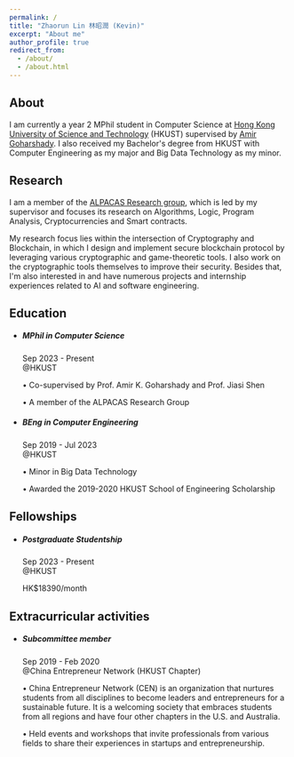 ```yaml
---
permalink: /
title: "Zhaorun Lin 林昭潤 (Kevin)"
excerpt: "About me"
author_profile: true
redirect_from: 
  - /about/
  - /about.html
---
```


## About
I am currently a year 2 MPhil student in Computer Science at [Hong Kong University of Science and Technology](https://hkust.edu.hk) (HKUST) supervised by [Amir Goharshady](https://amir.goharshady.com). I also received my Bachelor's degree from HKUST with Computer Engineering as my major and Big Data Technology as my minor.

## Research
I am a member of the [ALPACAS Research group](https://amir.goharshady.com/group), which is led by my supervisor and focuses its research on Algorithms, Logic, Program Analysis, Cryptocurrencies and Smart contracts.

My research focus lies within the intersection of Cryptography and Blockchain, in which I design and implement secure blockchain protocol by leveraging various cryptographic and game-theoretic tools. I also work on the cryptographic tools themselves to improve their security. Besides that, I'm also interested in and have numerous projects and internship experiences related to AI and software engineering.

<link rel="stylesheet" type="text/css" href="/assets/css/mystyle.css">
<link rel="stylesheet" href="https://cdnjs.cloudflare.com/ajax/libs/font-awesome/4.7.0/css/font-awesome.min.css">

<section class="section gray-bg" id="resume">
  <div class="container">
    <div>
      <div class="section-title">
        <h2>Education</h2>
      </div>
    </div>
    <div>
      <div class="resume-box">
        <ul>
          <li>
            <div class="icon">
              <!-- <i class="fas fa-user-graduate"></i> -->
              <i class="fas fa-dot-circle"></i>
            </div>
            <h5>MPhil in Computer Science</h5>
            <span class="time">Sep 2023 - Present</span>
            <div class="place">@HKUST</div>
            <p>&#x2022; Co-supervised by Prof. Amir K. Goharshady and Prof. Jiasi Shen</p>
            <p>&#x2022; A member of the ALPACAS Research Group</p> 
          </li>
          <li>
            <div class="icon">
              <!-- <i class="fas fa-user-graduate"></i> -->
              <i class="fas fa-dot-circle"></i>
            </div>
            <h5>BEng in Computer Engineering</h5>
            <span class="time">Sep 2019 - Jul 2023</span>
            <div class="place">@HKUST</div>
            <p>&#x2022; Minor in Big Data Technology</p>
            <p>&#x2022; Awarded the 2019-2020 HKUST School of Engineering Scholarship</p>
          </li>
        </ul>
      </div>
    </div>
  </div>
</section>

<!-- Fellowships -->
<section class="section gray-bg" id="resume">
  <div class="container">
    <div>
      <div class="section-title">
        <h2>Fellowships</h2>
      </div>
    </div>
    <div>
      <div class="resume-box">
        <ul>
          <li>
            <div class="icon">
              <!-- <i class="fas fa-dollar-sign"></i> -->
              <i class="fas fa-dot-circle"></i>
            </div>
            <h5>Postgraduate Studentship</h5>
            <span class="time">Sep 2023 - Present</span>
            <div class="place">@HKUST</div>
            <p>HK$18390/month</p>
          </li>
        </ul>
      </div>
    </div>
  </div>
</section>

<!-- Extracurricular activities -->
<section class="section gray-bg" id="resume">
  <div class="container">
    <div>
      <div class="section-title">
        <h2>Extracurricular activities</h2>
      </div>
    </div>
    <div>
      <div class="resume-box">
        <ul>
          <li>
            <div class="icon">
              <!-- <i class="fa fa-globe"></i> -->
              <i class="fas fa-dot-circle"></i>
            </div>
            <h5>Subcommittee member</h5>
            <span class="time">Sep 2019 - Feb 2020</span>
            <div class="place">@China Entrepreneur Network (HKUST Chapter)</div>
            <p>&#x2022; China Entrepreneur Network (CEN) is an organization that nurtures students from all disciplines to become leaders and entrepreneurs for a sustainable future. It is a welcoming society that embraces students from all regions and have four other chapters in the U.S. and Australia.</p>
            <p>&#x2022; Held events and workshops that invite professionals from various fields to share their experiences in startups and entrepreneurship.</p>
          </li>
        </ul>
      </div>
    </div>
  </div>
</section>
